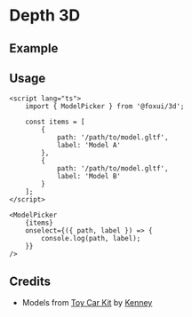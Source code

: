 <script lang="ts">
	import Example from './Example.svelte';
</script>

# Depth 3D

## Example

<Example />

## Usage

```svelte
<script lang="ts">
	import { ModelPicker } from '@foxui/3d';

	const items = [
		{
			path: '/path/to/model.gltf',
			label: 'Model A'
		},
		{
			path: '/path/to/model.gltf',
			label: 'Model B'
		}
	];
</script>

<ModelPicker
	{items}
	onselect={({ path, label }) => {
		console.log(path, label);
	}}
/>
```

## Credits

- Models from [Toy Car Kit](https://kenney.nl/assets/toy-car-kit) by [Kenney](https://kenney.nl)
